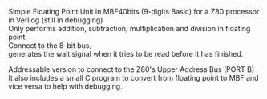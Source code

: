 Simple Floating Point Unit in MBF40bits (9-digits Basic) for a Z80 processor in Verilog (still in debugging)  
Only performs addition, subtraction, multiplication and division in floating point.   
Connect to the 8-bit bus,  
generates the wait signal when it tries to be read before it has finished.
  
Addressable version to connect to the Z80's Upper Address Bus (PORT B)  
It also includes a small C program to convert from floating point to MBF and vice versa to help with debugging.
